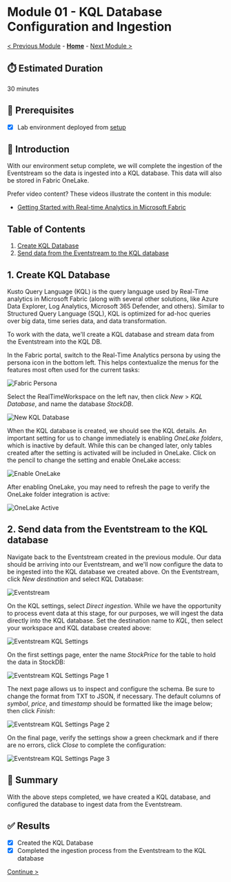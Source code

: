 # Module 01 - KQL Database Configuration and Ingestion

[< Previous Module](./module00.md) - **[Home](../README.md)** - [Next Module >](./module02.md)

## :stopwatch: Estimated Duration

30 minutes

## :thinking: Prerequisites

- [x] Lab environment deployed from [setup](../modules/module00.md)

## :loudspeaker: Introduction

With our environment setup complete, we will complete the ingestion of the Eventstream so the data is ingested into a KQL database. This data will also be stored in Fabric OneLake. 

Prefer video content? These videos illustrate the content in this module:
* [Getting Started with Real-time Analytics in Microsoft Fabric](https://youtu.be/wGox1lf0ve0)

## Table of Contents

1. [Create KQL Database](#1-create-kql-database)
2. [Send data from the Eventstream to the KQL database](#2-send-data-from-the-eventstream-to-the-kql-database)

## 1. Create KQL Database

Kusto Query Language (KQL) is the query language used by Real-Time analytics in Microsoft Fabric (along with several other solutions, like Azure Data Explorer, Log Analytics, Microsoft 365 Defender, and others). Similar to Structured Query Language (SQL), KQL is optimized for ad-hoc queries over big data, time series data, and data transformation. 

To work with the data, we'll create a KQL database and stream data from the Eventstream into the KQL DB. 

In the Fabric portal, switch to the Real-Time Analytics persona by using the persona icon in the bottom left. This helps contextualize the menus for the features most often used for the current tasks:

![Fabric Persona](../images/module01/persona.png)

Select the RealTimeWorkspace on the left nav, then click *New* > *KQL Database*, and name the database *StockDB*.

![New KQL Database](../images/module01/createkqldb.png)

When the KQL database is created, we should see the KQL details. An important setting for us to change immediately is enabling *OneLake folders*, which is inactive by default. While this can be changed later, only tables created after the setting is activated will be included in OneLake. Click on the pencil to change the setting and enable OneLake access:

![Enable OneLake](../images/module01/kqlenableonelake.png)

After enabling OneLake, you may need to refresh the page to verify the OneLake folder integration is active:

![OneLake Active](../images/module01/kqlonelakeactive.png)

## 2. Send data from the Eventstream to the KQL database

Navigate back to the Eventstream created in the previous module. Our data should be arriving into our Eventstream, and we'll now configure the data to be ingested into the KQL database we created above. On the Eventstream, click *New destination* and select KQL Database:

![Eventstream](../images/module01/eventstream-kql.png)

On the KQL settings, select *Direct ingestion*. While we have the opportunity to process event data at this stage, for our purposes, we will ingest the data directly into the KQL database. Set the destination name to *KQL*, then select your workspace and KQL database created above:

![Eventstream KQL Settings](../images/module01/eventstream-kqlsettings.png)

On the first settings page, enter the name *StockPrice* for the table to hold the data in StockDB:

![Eventstream KQL Settings Page 1](../images/module01/eventstream-kqlconfig1.png)

The next page allows us to inspect and configure the schema. Be sure to change the format from TXT to JSON, if necessary. The default columns of *symbol*, *price*, and *timestamp* should be formatted like the image below; then click *Finish*:

![Eventstream KQL Settings Page 2](../images/module01/eventstream-kqlconfig2.png)

On the final page, verify the settings show a green checkmark and if there are no errors, click *Close* to complete the configuration:

![Eventstream KQL Settings Page 3](../images/module01/eventstream-kqlconfig3.png)

## :tada: Summary

With the above steps completed, we have created a KQL database, and configured the database to ingest data from the Eventstream. 

## :white_check_mark: Results

- [x] Created the KQL Database
- [x] Completed the ingestion process from the Eventstream to the KQL database

[Continue >](./module02.md)
